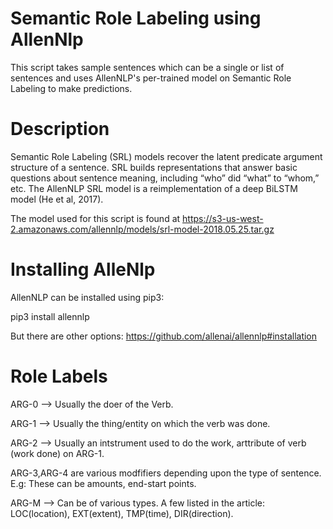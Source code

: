 # Semantic Role Labeling using AllenNlp

This script takes sample sentences which can be a single or list of sentences and uses AllenNLP's per-trained model on Semantic Role Labeling to make predictions.

# Description

Semantic Role Labeling (SRL) models recover the latent predicate argument structure of a sentence. SRL builds representations that answer basic questions about sentence meaning, including “who” did “what” to “whom,” etc. The AllenNLP SRL model is a reimplementation of a deep BiLSTM model (He et al, 2017).

The model used for this script is found at https://s3-us-west-2.amazonaws.com/allennlp/models/srl-model-2018.05.25.tar.gz

# Installing AlleNlp
AllenNLP can be installed using pip3:

pip3 install allennlp

But there are other options: https://github.com/allenai/allennlp#installation

# Role Labels

ARG-0  —> Usually the doer of the Verb. 

ARG-1  —> Usually the thing/entity on which the verb was done. 

ARG-2 —> Usually an intstrument used to do the work, arttribute of verb (work done) on ARG-1.

ARG-3,ARG-4 are various modfifiers depending upon the type of sentence. E.g: These can be amounts, end-start points. 

ARG-M —> Can be of various types. A few listed in the article: LOC(location), EXT(extent), TMP(time), DIR(direction).  
